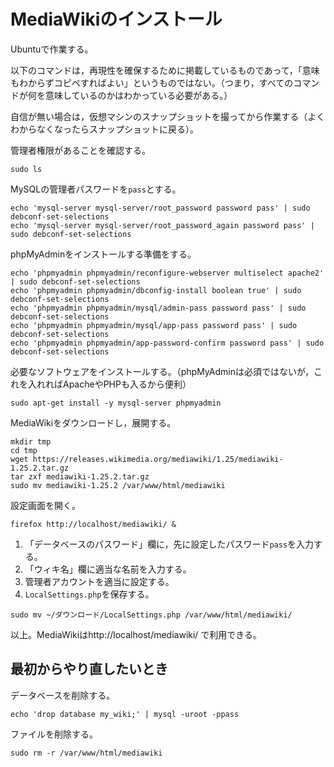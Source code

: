 # MediaWikiのインストール

Ubuntuで作業する。

以下のコマンドは，再現性を確保するために掲載しているものであって，「意味もわからずコピペすればよい」というものではない。（つまり，すべてのコマンドが何を意味しているのかはわかっている必要がある。）

自信が無い場合は，仮想マシンのスナップショットを撮ってから作業する（よくわからなくなったらスナップショットに戻る）。

管理者権限があることを確認する。

```
sudo ls
```

MySQLの管理者パスワードを`pass`とする。

```
echo 'mysql-server mysql-server/root_password password pass' | sudo debconf-set-selections
echo 'mysql-server mysql-server/root_password_again password pass' | sudo debconf-set-selections
```

phpMyAdminをインストールする準備をする。

```
echo 'phpmyadmin phpmyadmin/reconfigure-webserver multiselect apache2' | sudo debconf-set-selections
echo 'phpmyadmin phpmyadmin/dbconfig-install boolean true' | sudo debconf-set-selections
echo 'phpmyadmin phpmyadmin/mysql/admin-pass password pass' | sudo debconf-set-selections
echo 'phpmyadmin phpmyadmin/mysql/app-pass password pass' | sudo debconf-set-selections
echo 'phpmyadmin phpmyadmin/app-password-confirm password pass' | sudo debconf-set-selections
```

必要なソフトウェアをインストールする。（phpMyAdminは必須ではないが，これを入れればApacheやPHPも入るから便利）

```
sudo apt-get install -y mysql-server phpmyadmin
```

MediaWikiをダウンロードし，展開する。

```
mkdir tmp
cd tmp
wget https://releases.wikimedia.org/mediawiki/1.25/mediawiki-1.25.2.tar.gz
tar zxf mediawiki-1.25.2.tar.gz
sudo mv mediawiki-1.25.2 /var/www/html/mediawiki
```

設定画面を開く。

```
firefox http://localhost/mediawiki/ &
```

1. 「データベースのパスワード」欄に，先に設定したパスワード`pass`を入力する。
1. 「ウィキ名」欄に適当な名前を入力する。
1. 管理者アカウントを適当に設定する。
1. `LocalSettings.php`を保存する。

```
sudo mv ~/ダウンロード/LocalSettings.php /var/www/html/mediawiki/
```

以上。MediaWikiはhttp://localhost/mediawiki/ で利用できる。

## 最初からやり直したいとき

データベースを削除する。

```
echo 'drop database my_wiki;' | mysql -uroot -ppass
```

ファイルを削除する。

```
sudo rm -r /var/www/html/mediawiki
```
